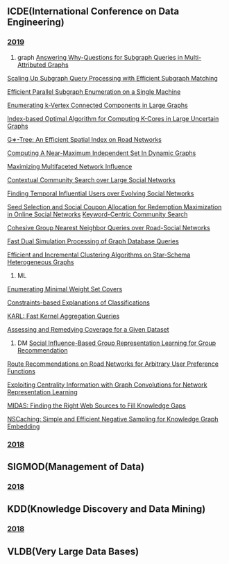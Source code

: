 ## ICDE(International Conference on Data Engineering)
### [2019](https://conferences.computer.org/icde/2019/#!/toc/0)
1. graph
  [Answering Why-Questions for Subgraph Queries in Multi-Attributed Graphs](https://conferences.computer.org/icde/2019/pdfs/ICDE2019-21DqmQqM7YlfcW2ZceNbB3/6qWHkV0Ich45kUlGvEjkhd/3PIkYZW57Yv3DwdZWe59Gx.pdf)

[Scaling Up Subgraph Query Processing with Efficient Subgraph Matching](https://conferences.computer.org/icde/2019/pdfs/ICDE2019-21DqmQqM7YlfcW2ZceNbB3/6EP5Lb3WfWjkGrW5xHsLtv/12QKuby05pLr0s95TcDzWp.pdf)

[Efficient Parallel Subgraph Enumeration on a Single Machine](https://conferences.computer.org/icde/2019/pdfs/ICDE2019-21DqmQqM7YlfcW2ZceNbB3/2zi767wJdOJxtxXEQkkPk8/6hl86DuxP3LMIabujXiJp7.pdf)

[Enumerating k-Vertex Connected Components in Large Graphs](https://conferences.computer.org/icde/2019/pdfs/ICDE2019-21DqmQqM7YlfcW2ZceNbB3/1j4KSdcaYVzB8Mmulh2ybu/7w6Zm8DO1Bn8dw2yhU3mtR.pdf)

[Index-based Optimal Algorithm for Computing K-Cores in Large Uncertain Graphs](https://conferences.computer.org/icde/2019/pdfs/ICDE2019-21DqmQqM7YlfcW2ZceNbB3/60a3JIXPd7idhcSf0AHpo4/3hf7SgoiWZprRrqPMKvFBh.pdf)

[G∗-Tree: An Efficient Spatial Index on Road Networks](https://conferences.computer.org/icde/2019/pdfs/ICDE2019-21DqmQqM7YlfcW2ZceNbB3/1dcHp3vVESpvsFqv5jKIlS/6xUwH0nuQQ9NknlusbLE3a.pdf)

[Computing A Near-Maximum Independent Set In Dynamic Graphs](https://conferences.computer.org/icde/2019/pdfs/ICDE2019-21DqmQqM7YlfcW2ZceNbB3/uZP8jp9WIiURKYbLXdUfu/6csHMOxYW63jZVosbJGe2A.pdf)

[Maximizing Multifaceted Network Influence](https://conferences.computer.org/icde/2019/pdfs/ICDE2019-21DqmQqM7YlfcW2ZceNbB3/4GYgdTkP2V2LttFHn3smUG/3FiHnKziUNk23DwyRFsVsq.pdf)

[Contextual Community Search over Large Social Networks](https://conferences.computer.org/icde/2019/pdfs/ICDE2019-21DqmQqM7YlfcW2ZceNbB3/6dNlpOECKmdc7stDT3KVcQ/2MDBmsFl7NjLZfUaDGm8D1.pdf)

[Finding Temporal Influential Users over Evolving Social Networks](https://conferences.computer.org/icde/2019/pdfs/ICDE2019-21DqmQqM7YlfcW2ZceNbB3/7jhd2UgQZJyWLZreWVELnD/1apgUTLvWR2nQffTRrjcKU.pdf)

[Seed Selection and Social Coupon Allocation for Redemption Maximization in Online Social Networks](https://conferences.computer.org/icde/2019/pdfs/ICDE2019-21DqmQqM7YlfcW2ZceNbB3/3arhtpcXH95wHWtob70waH/NE3FTtpGFQhfS2y3FJiiG.pdf)
[Keyword-Centric Community Search](https://conferences.computer.org/icde/2019/pdfs/ICDE2019-21DqmQqM7YlfcW2ZceNbB3/1eHdQnhrG4bSWcqgJhK866/vrbUXJetfqChVS1nGA4nr.pdf)

[Cohesive Group Nearest Neighbor Queries over Road-Social Networks](https://conferences.computer.org/icde/2019/pdfs/ICDE2019-21DqmQqM7YlfcW2ZceNbB3/3mYUyKGOqNpVVBAOBVWoG1/60PbRdZ1rAf63EQuvM9U5m.pdf)

[Fast Dual Simulation Processing of Graph Database Queries](https://conferences.computer.org/icde/2019/pdfs/ICDE2019-21DqmQqM7YlfcW2ZceNbB3/1xGf0lsMRx5oSFKAU7WjrF/3FU4lofoz0JyCr8W5t36oe.pdf)

[Efficient and Incremental Clustering Algorithms on Star-Schema Heterogeneous Graphs](https://conferences.computer.org/icde/2019/pdfs/ICDE2019-21DqmQqM7YlfcW2ZceNbB3/2rkiW5zRxQddxpWmuzhJRS/45rWm4LbjPIm7xXcxa1HrW.pdf)
1. ML

[Enumerating Minimal Weight Set Covers](https://conferences.computer.org/icde/2019/pdfs/ICDE2019-21DqmQqM7YlfcW2ZceNbB3/7pZLGvYKZOablS6jihRHuB/12Fk8UzLnltTfiAwjOXtDJ.pdf)

[Constraints-based Explanations of Classifications](https://conferences.computer.org/icde/2019/pdfs/ICDE2019-21DqmQqM7YlfcW2ZceNbB3/3dLc2CaP1tJw9Pc7JFUfB3/6pchiQ2HkW9TBT0MHpxHsy.pdf)

[KARL: Fast Kernel Aggregation Queries](https://conferences.computer.org/icde/2019/pdfs/ICDE2019-21DqmQqM7YlfcW2ZceNbB3/1IqQ3tkfSMZfrCRGPV7PrE/7Hv1l96dpzzsEDjedtPHqh.pdf)

[Assessing and Remedying Coverage for a Given Dataset](https://conferences.computer.org/icde/2019/pdfs/ICDE2019-21DqmQqM7YlfcW2ZceNbB3/6fmvV8g94OPIK7MR9MCXZH/55A3amoKibxVNEdT4AL7Dz.pdf)
1. DM
[Social Influence-Based Group Representation Learning for Group Recommendation](https://conferences.computer.org/icde/2019/pdfs/ICDE2019-21DqmQqM7YlfcW2ZceNbB3/1pUi7tSSMTMIiSRJedlyjR/75vDlOFcHSBph45nGFBGVb.pdf)

[Route Recommendations on Road Networks for Arbitrary User Preference Functions](https://conferences.computer.org/icde/2019/pdfs/ICDE2019-21DqmQqM7YlfcW2ZceNbB3/QYjuSbz5gJduKiLTfnZ31/2P0AtHMUEVJfvoKaWEuelr.pdf)

[Exploiting Centrality Information with Graph Convolutions for Network Representation Learning](https://conferences.computer.org/icde/2019/pdfs/ICDE2019-21DqmQqM7YlfcW2ZceNbB3/5X9kXwsPFlyHjyLbaeMYUj/t6k1t9KM97uXb6khGli04.pdf)

[MIDAS: Finding the Right Web Sources to Fill Knowledge Gaps](https://conferences.computer.org/icde/2019/pdfs/ICDE2019-21DqmQqM7YlfcW2ZceNbB3/3RwOCC9f4o7vVpd86BrLU8/5i5rfeKJ1ZIRlp3xNGLfLv.pdf)

[NSCaching: Simple and Efficient Negative Sampling for Knowledge Graph Embedding](https://conferences.computer.org/icde/2019/pdfs/ICDE2019-21DqmQqM7YlfcW2ZceNbB3/5vI9J1VE6zNjVsSQnKLmaw/1IZn3L5HL9G7xOmG91yaHK.pdf)
### [2018](https://dblp.org/db/conf/icde/icde2018)

## SIGMOD(Management of Data)
### [2018](https://dblp.org/db/conf/sigmod/sigmod2018)

## KDD(Knowledge Discovery and Data Mining)
### [2018](https://dblp.org/db/conf/kdd/kdd2018)

## VLDB(Very Large Data Bases)

